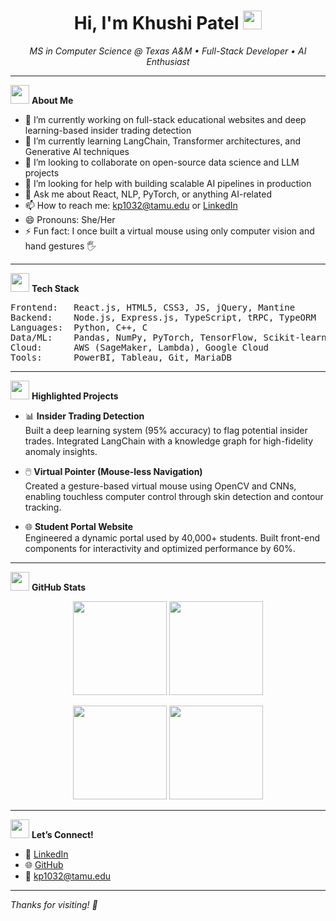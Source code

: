 <h1 align="center">Hi, I'm Khushi Patel <img src="https://media.giphy.com/media/hvRJCLFzcasrR4ia7z/giphy.gif" width="30"/></h1>

<p align="center">
  <em>MS in Computer Science @ Texas A&M • Full-Stack Developer • AI Enthusiast</em>
</p>

---

<img src="https://media.giphy.com/media/Ll22OhMLAlVDb8UQWe/giphy.gif" width="30"> <strong>About Me</strong>  
- 🔭 I’m currently working on full-stack educational websites and deep learning-based insider trading detection  
- 🌱 I’m currently learning LangChain, Transformer architectures, and Generative AI techniques  
- 👯 I’m looking to collaborate on open-source data science and LLM projects  
- 🤔 I’m looking for help with building scalable AI pipelines in production  
- 💬 Ask me about React, NLP, PyTorch, or anything AI-related  
- 📫 How to reach me: kp1032@tamu.edu or [LinkedIn](https://www.linkedin.com/in/khushipatel10/)  
- 😄 Pronouns: She/Her  
- ⚡ Fun fact: I once built a virtual mouse using only computer vision and hand gestures 🖐️

---

<img src="https://media.giphy.com/media/IdyAQJVN2kVPNUrojM/giphy.gif" width="30"> <strong>Tech Stack</strong>  
<pre>
Frontend:   React.js, HTML5, CSS3, JS, jQuery, Mantine  
Backend:    Node.js, Express.js, TypeScript, tRPC, TypeORM  
Languages:  Python, C++, C  
Data/ML:    Pandas, NumPy, PyTorch, TensorFlow, Scikit-learn, OpenCV  
Cloud:      AWS (SageMaker, Lambda), Google Cloud  
Tools:      PowerBI, Tableau, Git, MariaDB
</pre>

---

<img src="https://media.giphy.com/media/xT0xeJpnrWC4XWblEk/giphy.gif" width="30"> <strong>Highlighted Projects</strong>  
- 📊 <strong>Insider Trading Detection</strong>  
  Built a deep learning system (95% accuracy) to flag potential insider trades. Integrated LangChain with a knowledge graph for high-fidelity anomaly insights.

- 🖱️ <strong>Virtual Pointer (Mouse-less Navigation)</strong>  
  Created a gesture-based virtual mouse using OpenCV and CNNs, enabling touchless computer control through skin detection and contour tracking.

- 🌐 <strong>Student Portal Website</strong>  
  Engineered a dynamic portal used by 40,000+ students. Built front-end components for interactivity and optimized performance by 60%.

---

<img src="https://media.giphy.com/media/3o7aD2saalBwwftBIY/giphy.gif" width="30"> <strong>GitHub Stats</strong>  
<p align="center">
  <img src="https://github-readme-stats.vercel.app/api?username=khushipatel-10&show_icons=true&theme=radical" height="150"/>
  <img src="https://github-readme-stats.vercel.app/api/top-langs/?username=khushipatel-10&layout=compact&theme=radical" height="150"/>
</p>

<p align="center">
  <img src="https://github-readme-streak-stats.herokuapp.com/?user=khushipatel-10&theme=radical" height="150"/>
  <img src="https://github-profile-summary-cards.vercel.app/api/cards/profile-details?username=khushipatel-10&theme=radical" height="150"/>
</p>

---

<img src="https://media.giphy.com/media/3o6ZtaO9BZHcOjmErm/giphy.gif" width="30"> <strong>Let’s Connect!</strong>  
- 💼 <a href="https://www.linkedin.com/in/khushipatel10/">LinkedIn</a>  
- 🌐 <a href="https://github.com/khushipatel-10">GitHub</a>  
- 📧 kp1032@tamu.edu  

---

<em>Thanks for visiting! 🌟</em>
